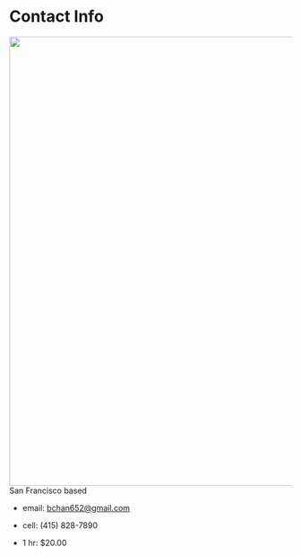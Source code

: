 # Contact Info
<img src="https://static.wixstatic.com/media/a515f6_fd1a5e27681b4f32b03c897d28b80ff6~mv2.jpeg/v1/fill/w_2379,h_720,al_c,q_85,usm_0.66_1.00_0.01,enc_auto/a515f6_fd1a5e27681b4f32b03c897d28b80ff6~mv2.jpeg" style="height: 20vh;">
San Francisco based

* email: bchan652@gmail.com
* cell: (415) 828-7890

* 1 hr: $20.00